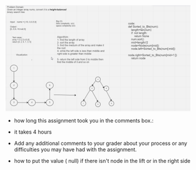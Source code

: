 ![image](./wihteboard3.png)

 - how long this assignment took you in the comments box.:
 - it takes 4 hours


- Add any additional comments to your grader about your process or any difficulties you may have had with the assignment.
- how to put the value ( null) if there isn't node in the lift or in the right side 
